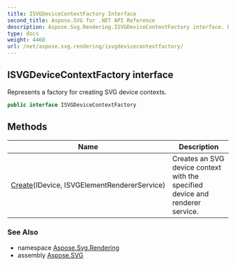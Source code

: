 ```yaml
---
title: ISVGDeviceContextFactory Interface
second_title: Aspose.SVG for .NET API Reference
description: Aspose.Svg.Rendering.ISVGDeviceContextFactory interface. Represents a factory for creating SVG device contexts
type: docs
weight: 4460
url: /net/aspose.svg.rendering/isvgdevicecontextfactory/
---
```

## ISVGDeviceContextFactory interface

Represents a factory for creating SVG device contexts.

```csharp
public interface ISVGDeviceContextFactory
```

## Methods

| Name | Description |
| --- | --- |
| [Create](../../aspose.svg.rendering/isvgdevicecontextfactory/create/)(IDevice, ISVGElementRendererService) | Creates an SVG device context with the specified device and renderer service. |

### See Also

* namespace [Aspose.Svg.Rendering](../../aspose.svg.rendering/)
* assembly [Aspose.SVG](../../)
